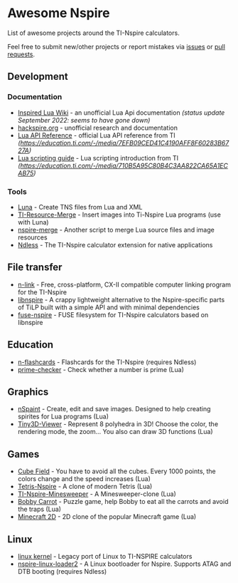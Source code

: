 
# Awesome Nspire

List of awesome projects around the TI-Nspire calculators.

Feel free to submit new/other projects or report mistakes via [issues](https://github.com/alexcoder04/awesome-nspire/issues) or [pull requests](https://github.com/alexcoder04/awesome-nspire/pulls).

## Development

### Documentation

 - [Inspired Lua Wiki](https://wiki.inspired-lua.org/) - an unofficial Lua Api documentation *(status update September 2022: seems to have gone down)*
 - [hackspire.org](https://hackspire.org//index.php?title=Main_Page) - unofficial research and documentation
 - [Lua API Reference](./Docs/API_Reference.pdf) - official Lua API reference from TI *(https://education.ti.com/-/media/7EFB09CED41C4190AFF8F60283B6727A)*
 - [Lua scripting guide](./Docs/Scripting_Guide.pdf) - Lua scripting introduction from TI *(https://education.ti.com/-/media/710B5A95C80B4C3AA822CA65A1ECAB75)*

### Tools

 - [Luna](https://github.com/ndless-nspire/Luna) - Create TNS files from Lua and XML
 - [TI-Resource-Merge](https://github.com/DaveDuck321/TI-Resource-Merge) - Insert images into Ti-Nspire Lua programs (use with Luna)
 - [nspire-merge](https://github.com/alexcoder04/nspire-merge) - Another script to merge Lua source files and image resources
 - [Ndless](https://github.com/ndless-nspire/Ndless) - The TI-Nspire calculator extension for native applications

## File transfer

 - [n-link](https://github.com/lights0123/n-link) - Free, cross-platform, CX-II compatible computer linking program for the TI-Nspire
 - [libnspire](https://github.com/Vogtinator/libnspire) - A crappy lightweight alternative to the Nspire-specific parts of TiLP built with a simple API and with minimal dependencies
 - [fuse-nspire](https://github.com/Vogtinator/fuse-nspire) - FUSE filesystem for TI-Nspire calculators based on libnspire

## Education

 - [n-flashcards](https://github.com/lights0123/n-flashcards) - Flashcards for the TI-Nspire (requires Ndless)
 - [prime-checker](https://github.com/alexcoder04/prime-checker) - Check whether a number is prime (Lua)

## Graphics

 - [nSpaint](https://www.ticalc.org/archives/files/fileinfo/447/44726.html) - Create, edit and save images. Designed to help creating spirites for Lua programs (Lua)
 - [Tiny3D-Viewer](https://www.ticalc.org/archives/files/fileinfo/444/44416.html) - Represent 8 polyhedra in 3D! Choose the color, the rendering mode, the zoom... You also can draw 3D functions (Lua)

## Games

 - [Cube Field](https://www.ticalc.org/archives/files/fileinfo/443/44308.html) - You have to avoid all the cubes. Every 1000 points, the colors change and the speed increases (Lua)
 - [Tetris-Nspire](https://github.com/DaveDuck321/Tetris-Nspire) - A clone of modern Tetris (Lua)
 - [TI-Nspire-Minesweeper](https://github.com/Skayo/TI-Nspire-Minesweeper) - A Minesweeper-clone (Lua)
 - [Bobby Carrot](https://www.ticalc.org/archives/files/fileinfo/440/44058.html) - Puzzle game, help Bobby to eat all the carrots and avoid the traps (Lua)
 - [Minecraft 2D](https://www.ticalc.org/archives/files/fileinfo/457/45729.html) - 2D clone of the popular Minecraft game (Lua)

## Linux

 - [linux kernel](https://github.com/tangrs/linux) - Legacy port of Linux to TI-NSPIRE calculators
 - [nspire-linux-loader2](https://github.com/tangrs/nspire-linux-loader2) - A Linux bootloader for Nspire. Supports ATAG and DTB booting (requires Ndless)
